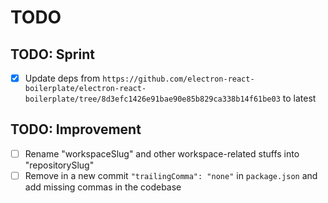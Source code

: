 # TODO

## TODO: Sprint

* [x] Update deps from `https://github.com/electron-react-boilerplate/electron-react-boilerplate/tree/8d3efc1426e91bae90e85b829ca338b14f61be03` to latest

## TODO: Improvement

* [ ] Rename "workspaceSlug" and other workspace-related stuffs into "repositorySlug"
* [ ] Remove in a new commit `"trailingComma": "none"` in `package.json` and add missing commas in the codebase
